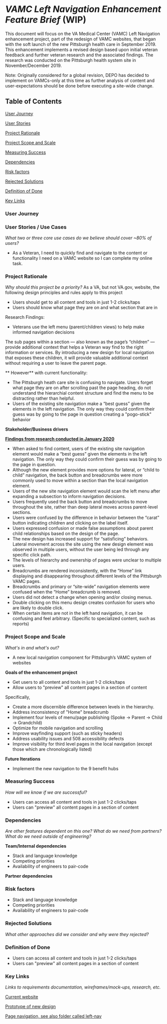 # _VAMC Left Navigation Enhancement Feature Brief_ (WIP)

This document will focus on the VA Medical Center (VAMC) Left Navigation enhancement project, part of the redesign of VAMC websites, that began with the soft launch of the new Pittsburgh health care in September 2019. This enhancement implements a revised design based upon initial veteran feedback and further veteran research and the associated findings. The research was conducted on the Pittsburgh health system site in November/December 2019.

Note: Originally considered for a global revision, DEPO has decided to implement on VAMCs-only at this time as further analysis of content and user-expectations should be done before executing a site-wide change.

## Table of Contents

[User Journey](https://github.com/department-of-veterans-affairs/va.gov-team/blob/master/products/facilities/medical-centers/product/vamc-left-nav-enhancement-feature-brief.md#user-journey)

[User Stories](https://github.com/department-of-veterans-affairs/va.gov-team/blob/master/products/facilities/medical-centers/product/vamc-left-nav-enhancement-feature-brief.md#user-stories--use-cases)

[Project Rationale](https://github.com/department-of-veterans-affairs/va.gov-team/blob/master/products/facilities/medical-centers/product/vamc-left-nav-enhancement-feature-brief.md#project-rationale)

[Project Scope and Scale](https://github.com/department-of-veterans-affairs/va.gov-team/blob/master/products/facilities/medical-centers/product/vamc-left-nav-enhancement-feature-brief.md#project-scope-and-scale)

[Measuring Success](https://github.com/department-of-veterans-affairs/va.gov-team/blob/master/products/facilities/medical-centers/product/vamc-left-nav-enhancement-feature-brief.md#measuring-success)

[Dependencies](https://github.com/department-of-veterans-affairs/va.gov-team/blob/master/products/facilities/medical-centers/product/vamc-left-nav-enhancement-feature-brief.md#dependencies)

[Risk factors](https://github.com/department-of-veterans-affairs/va.gov-team/blob/master/products/facilities/medical-centers/product/vamc-left-nav-enhancement-feature-brief.md#risk-factors)

[Rejected Solutions](https://github.com/department-of-veterans-affairs/va.gov-team/blob/master/products/facilities/medical-centers/product/vamc-left-nav-enhancement-feature-brief.md#rejected-solutions)

[Definition of Done](https://github.com/department-of-veterans-affairs/va.gov-team/blob/master/products/facilities/medical-centers/product/vamc-left-nav-enhancement-feature-brief.md#definition-of-done)

[Key Links](https://github.com/department-of-veterans-affairs/va.gov-team/blob/master/products/facilities/medical-centers/product/vamc-left-nav-enhancement-feature-brief.md#key-links)

### User Journey


### User Stories / Use Cases
*What two or three core use cases do we believe should cover ~80% of users?*
- As a Veteran, I need to quickly find and navigate to the content or functionality I need on a VAMC website so I can complete my online task.

### Project Rationale
_Why should this project be a priority?_ 
As a VA, but not VA.gov, website, the following design principles and rules apply to this project
- Users should get to all content and tools in just 1-2 clicks/taps
- Users should know what page they are on and what section that are in

Research Findings:
- Veterans use the left menu (parent/children views) to help make informed navigation decisions

The sub pages within a section — also known as the page’s “children” — provide additional context that helps a Veteran way find to the right information or services. By introducing a new design for local navigation that exposes these children, it will provide valuable additional context without requiring a user to leave the parent page.

** However** with current functionality: 
- The Pittsburgh heath care site is confusing to navigate. Users forget what page they are on after scrolling past the page heading, do not understand the hierarchial content structure and find the menu to be distracting rather than helpful. 
- Users of the existing site navigation make a “best guess” given the elements in the left navigation. The only way they could confirm their guess was by going to the page in question creating a "pogo-stick" behavior


**Stakeholder/Business drivers**

**[Findings from research conducted in January 2020](https://github.com/department-of-veterans-affairs/va.gov-team/blob/master/products/global/left-nav/research-findings.md#findings-by-hypothesis)**

- When asked to find content, users of the existing site navigation element would make a “best guess” given the elements in the left navigation. The only way they could confirm their guess was by going to the page in question.
- Although the new element provides more options for lateral, or “child to child” navigation, the back button and breadcrumbs were more commonly used to move within a section than the local navigation element.
- Users of the new site navigation element would scan the left menu after expanding a subsection to inform navigation decisions.
- Users frequently used the back button and breadcrumbs to move throughout the site, rather than deep lateral moves across parent-level sections. 
- Users were confused by the difference in behavior between the “carat” button indicating children and clicking on the label itself.
- Users expressed confusion or made false assumptions about parent child relationships based on the design of the page.
- The new design has increased support for “satisficing” behaviors. Lateral movement across the site using the new design element was observed in multiple users, without the user being led through any specific click path.
- The levels of hierarchy and ownership of pages were unclear to multiple users.
- Breadcrumbs are rendered inconsistently, with the “Home” link displaying and disappearing throughout different levels of the Pittsburgh VAMC pages.
- Breadcrumbs and primary or “site-wide” navigation elements were confused when the “Home” breadcrumb is removed.
- Users did not detect a change when opening and/or closing menus.
- Double clicking on this menu design creates confusion for users who are likely to double click.
- When certain items are not in the left hand navigation, it can be confusing and feel arbitrary. (Specific to specialized content, such as reports)

### Project Scope and Scale
_What's in and what's out?_
- A new local navigation component for Pittsburgh’s VAMC system of websites

**Goals of the enhancement project**
- Get users to all content and tools in just 1-2 clicks/taps
- Allow users to "preview" all content pages in a section of content

Specifically, 
- Create a more discernible difference between levels in the hierarchy. 
- Address inconsistency of "Home" breadcrumb
- Implement four levels of menu/page publishing (Spoke -> Parent -> Child -> Grandchild)
- Optimize for mobile navigation and scrolling
- Improve wayfinding support (such as sticky headers)
- Address usability issues and 508 accessibility defects 
- Improve visibility for third level pages in the local navigation (except those which are chronologically listed)

**Future Iterations**

- Implement the new navigation to the 9 benefit hubs

### Measuring Success
_How will we know if we are successful?_
- Users can access all content and tools in just 1-2 clicks/taps
- Users can "preview" all content pages in a section of content

### Dependencies
_Are other features dependent on this one? What do we need from partners? What do we need outside of engineering?_

**Team/Internal dependencies**
- Stack and language knowledge
- Competing priorities
- Availability of engineers to pair-code
  
**Partner dependencies**
  
  ### Risk factors
- Stack and language knowledge
- Competing priorities
- Availability of engineers to pair-code  

### Rejected Solutions
*What other approaches did we consider and why were they rejected?*

### Definition of Done
- Users can access all content and tools in just 1-2 clicks/taps
- Users can "preview" all content pages in a section of content

### Key Links
_Links to requirements documentation, wireframes/mock-ups, research, etc._

[Current website](https://www.va.gov/pittsburgh-health-care)

[Prototype of new design](https://staging.va.gov/pittsburgh-health-care)

[Page navigation, see also folder called left-nav](https://github.com/department-of-veterans-affairs/va.gov-team/tree/master/products/global/left-nav)
